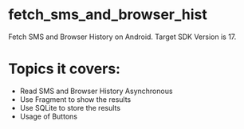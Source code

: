fetch_sms_and_browser_hist
==========================

Fetch SMS and Browser History on Android. Target SDK Version is 17.

# Topics it covers:

* Read SMS and Browser History Asynchronous
* Use Fragment to show the results
* Use SQLite to store the results
* Usage of Buttons
    
